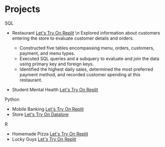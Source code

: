 # Projects

SQL
- Restaurant [Let's Try On Replit](https://replit.com/@NitikarnKadsrit?path= ) \n
    Explored information about customers entering the store to evaluate customer details and orders.
  -	Constructed five tables encompassing menu, orders, customers, payment, and menu types.
  -	Executed SQL queries and a subquery to evaluate and join the data using primary key and foreign keys.
  -	Identified the highest daily sales, determined the most preferred payment method, and recorded customer spending at this restaurant.

- Student Mental Health [Let's Try On Replit](https://replit.com/@NitikarnKadsrit?path= )

Python
- Mobile Banking [Let's Try On Replit](https://replit.com/@NitikarnKadsrit?path= )
- Store [Let's Try On Datalore](https://datalore.jetbrains.com/notebook/k6PoiTajayVSmRRMmYa3rZ/uMf1baMlL690ue92mrvLSL/)

R
- Homemade Pizza [Let's Try On Replit](https://replit.com/@NitikarnKadsrit?path= )
- Lucky Guys [Let's Try On Replit](https://replit.com/@NitikarnKadsrit?path= )
